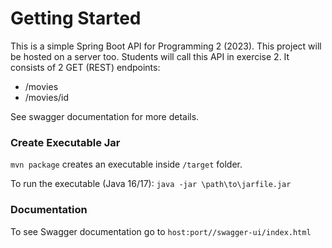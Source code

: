 # Getting Started
This is a simple Spring Boot API for Programming 2 (2023). This project will be hosted on a server too. Students will call this API in exercise 2.
It consists of 2 GET (REST) endpoints:
* /movies
* /movies/id

See swagger documentation for more details.

### Create Executable Jar
`mvn package` creates an executable inside `/target` folder.

To run the executable (Java 16/17): `java -jar \path\to\jarfile.jar`

### Documentation
To see Swagger documentation go to `host:port//swagger-ui/index.html`
